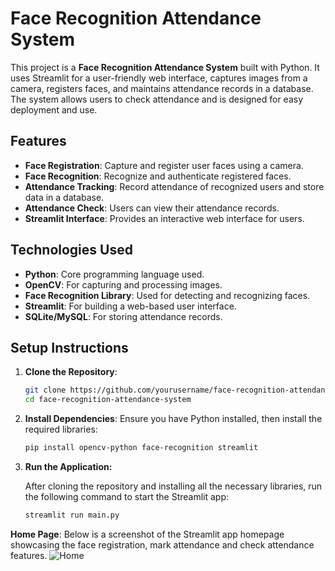 # Face Recognition Attendance System

This project is a **Face Recognition Attendance System** built with Python. It uses Streamlit for a user-friendly web interface, captures images from a camera, registers faces, and maintains attendance records in a database. The system allows users to check attendance and is designed for easy deployment and use.

## Features

- **Face Registration**: Capture and register user faces using a camera.
- **Face Recognition**: Recognize and authenticate registered faces.
- **Attendance Tracking**: Record attendance of recognized users and store data in a database.
- **Attendance Check**: Users can view their attendance records.
- **Streamlit Interface**: Provides an interactive web interface for users.

## Technologies Used

- **Python**: Core programming language used.
- **OpenCV**: For capturing and processing images.
- **Face Recognition Library**: Used for detecting and recognizing faces.
- **Streamlit**: For building a web-based user interface.
- **SQLite/MySQL**: For storing attendance records.

## Setup Instructions

1. **Clone the Repository**:
   ```bash
   git clone https://github.com/yourusername/face-recognition-attendance-system.git
   cd face-recognition-attendance-system
2. **Install Dependencies**: Ensure you have Python installed, then install the required libraries:

   ```bash
   pip install opencv-python face-recognition streamlit
   
3. **Run the Application:**

   After cloning the repository and installing all the necessary libraries, run the following command to start the Streamlit app:
   ``` bash
   streamlit run main.py
   
**Home Page**: Below is a screenshot of the Streamlit app homepage showcasing the face registration, mark attendance and check attendance features.
   ![Home](https://github.com/user-attachments/assets/da751a0c-22cd-4d24-9518-e7a4d37213f7)

